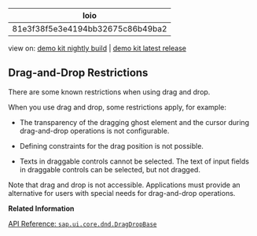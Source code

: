 <!-- loio81e3f38f5e3e4194bb32675c86b49ba2 -->

| loio |
| -----|
| 81e3f38f5e3e4194bb32675c86b49ba2 |

<div id="loio">

view on: [demo kit nightly build](https://sdk.openui5.org/nightly/#/topic/81e3f38f5e3e4194bb32675c86b49ba2) | [demo kit latest release](https://sdk.openui5.org/topic/81e3f38f5e3e4194bb32675c86b49ba2)</div>

## Drag-and-Drop Restrictions

There are some known restrictions when using drag and drop.

When you use drag and drop, some restrictions apply, for example:

-   The transparency of the dragging ghost element and the cursor during drag-and-drop operations is not configurable.

-   Defining constraints for the drag position is not possible.

-   Texts in draggable controls cannot be selected. The text of input fields in draggable controls can be selected, but not dragged.


Note that drag and drop is not accessible. Applications must provide an alternative for users with special needs for drag-and-drop operations.

**Related Information**  


[API Reference: `sap.ui.core.dnd.DragDropBase`](https://sdk.openui5.org/api/sap.ui.core.dnd.DragDropBase)

